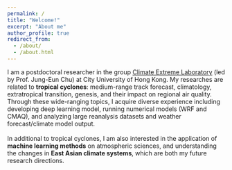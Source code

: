```yaml
---
permalink: /
title: "Welcome!"
excerpt: "About me"
author_profile: true
redirect_from: 
  - /about/
  - /about.html
---
```


I am a postdoctoral researcher in the group <a href="https://cityusee.wixsite.com/climate-extreme" target="_blank">Climate Extreme Laboratory</a> (led by Prof. Jung-Eun Chu) at City University of Hong Kong. My researches are related to <b>tropical cyclones</b>: medium-range track forecast, climatology, extratropical transition, genesis, and their impact on regional air quality. Through these wide-ranging topics, I acquire diverse experience including developing deep learning model, running numerical models (WRF and CMAQ), and analyzing large reanalysis datasets and weather forecast/climate model output.
<br><br>
In additional to tropical cyclones, I am also interested in the application of <b>machine learning methods</b> on atmospheric sciences, and understanding the changes in <b>East Asian climate systems</b>, which are both my future research directions.

